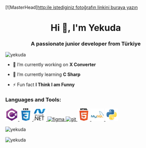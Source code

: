 [![MasterHead][http:ile istediginiz fotoğrafın linkini buraya yazın](https://img.freepik.com/free-photo/galaxy-nature-aesthetic-background-starry-sky-mountain-remixed-media_53876-126761.jpg?t=st=1756035200~exp=1756038800~hmac=c853c90fd0e7ec3c227961834594b135eba34a26198bb8cc1ad3375b4f713fc1&w=1060)
<h1 align="center">Hi 👋, I'm Yekuda</h1>
<h3 align="center">A passionate junior developer from Türkiye</h3>

<p align="left"> <img src="https://komarev.com/ghpvc/?username=yekuda&label=Profile%20views&color=0e75b6&style=flat" alt="yekuda" /> </p>

- 🔭 I’m currently working on **X Converter**

- 🌱 I’m currently learning **C Sharp**

- ⚡ Fun fact **I Think I am Funny**

<p align="left">
</p>

<h3 align="left">Languages and Tools:</h3>
<p align="left"> <a href="https://www.w3schools.com/cs/" target="_blank" rel="noreferrer"> <img src="https://raw.githubusercontent.com/devicons/devicon/master/icons/csharp/csharp-original.svg" alt="csharp" width="40" height="40"/> </a> <a href="https://www.w3schools.com/css/" target="_blank" rel="noreferrer"> <img src="https://raw.githubusercontent.com/devicons/devicon/master/icons/css3/css3-original-wordmark.svg" alt="css3" width="40" height="40"/> </a> <a href="https://dotnet.microsoft.com/" target="_blank" rel="noreferrer"> <img src="https://raw.githubusercontent.com/devicons/devicon/master/icons/dot-net/dot-net-original-wordmark.svg" alt="dotnet" width="40" height="40"/> </a> <a href="https://www.figma.com/" target="_blank" rel="noreferrer"> <img src="https://www.vectorlogo.zone/logos/figma/figma-icon.svg" alt="figma" width="40" height="40"/> </a> <a href="https://git-scm.com/" target="_blank" rel="noreferrer"> <img src="https://www.vectorlogo.zone/logos/git-scm/git-scm-icon.svg" alt="git" width="40" height="40"/> </a> <a href="https://www.w3.org/html/" target="_blank" rel="noreferrer"> <img src="https://raw.githubusercontent.com/devicons/devicon/master/icons/html5/html5-original-wordmark.svg" alt="html5" width="40" height="40"/> </a> <a href="https://www.mysql.com/" target="_blank" rel="noreferrer"> <img src="https://raw.githubusercontent.com/devicons/devicon/master/icons/mysql/mysql-original-wordmark.svg" alt="mysql" width="40" height="40"/> </a> <a href="https://www.python.org" target="_blank" rel="noreferrer"> <img src="https://raw.githubusercontent.com/devicons/devicon/master/icons/python/python-original.svg" alt="python" width="40" height="40"/> </a> </p>

<p><img align="center" src="https://github-readme-stats.vercel.app/api/top-langs?username=yekuda&show_icons=true&locale=en&layout=compact" alt="yekuda" /></p>

<p><img align="center" src="https://github-readme-streak-stats.herokuapp.com/?user=yekuda&" alt="yekuda" /></p>

